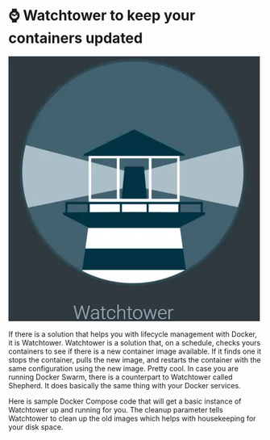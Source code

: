 <h1>⌚ Watchtower to keep your containers updated</h1>
<img alt="image" src="./watchtower-for-container-updates.webp" />
<p>If there is a solution that helps you with lifecycle management with Docker, it is Watchtower. Watchtower is a solution that, on a schedule, checks yours containers to see if there is a new container image available. If it finds one it stops the container, pulls the new image, and restarts the container with the same configuration using the new image. Pretty cool. In case you are running Docker Swarm, there is a counterpart to Watchtower called Shepherd. It does basically the same thing with your Docker services.</p>
<p>Here is sample Docker Compose code that will get a basic instance of Watchtower up and running for you. The cleanup parameter tells Watchtower to clean up the old images which helps with housekeeping for your disk space.</p>
